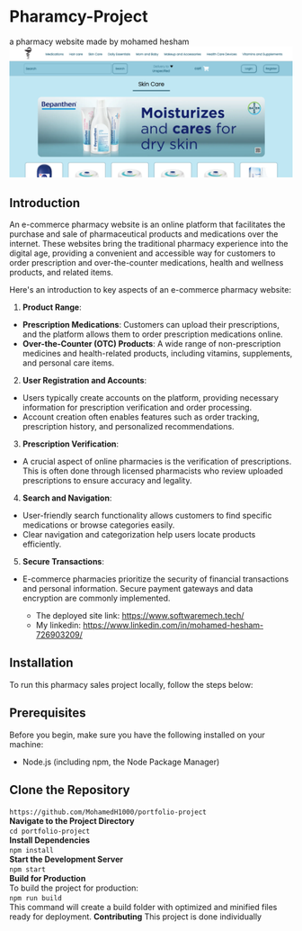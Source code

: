   # Pharamcy-Project
a pharmacy website made by mohamed hesham
![skin care category image](https://github.com/MohamedH1000/portfolio-project/blob/main/Screenshot%202023-11-01%20195629.png?raw=true)
  ## Introduction
An e-commerce pharmacy website is an online platform that facilitates the purchase and sale of pharmaceutical products and medications over the internet. These websites bring the traditional pharmacy experience into the digital age, providing a convenient and accessible way for customers to order prescription and over-the-counter medications, health and wellness products, and related items.

Here's an introduction to key aspects of an e-commerce pharmacy website:
1. **Product Range**:

- **Prescription Medications**: Customers can upload their prescriptions, and the platform allows them to order prescription medications online.
- **Over-the-Counter (OTC) Products**: A wide range of non-prescription medicines and health-related products, including vitamins, supplements, and personal care items.
2. **User Registration and Accounts**:

- Users typically create accounts on the platform, providing necessary information for prescription verification and order processing.
- Account creation often enables features such as order tracking, prescription history, and personalized recommendations.
3. **Prescription Verification**:
- A crucial aspect of online pharmacies is the verification of prescriptions. This is often done through licensed pharmacists who review uploaded prescriptions to ensure accuracy and legality.
4. **Search and Navigation**:
- User-friendly search functionality allows customers to find specific medications or browse categories easily.
- Clear navigation and categorization help users locate products efficiently.
5. **Secure Transactions**:
- E-commerce pharmacies prioritize the security of financial transactions and personal information. Secure payment gateways and data encryption are commonly implemented.

  - The deployed site link: https://www.softwaremech.tech/
  - My linkedin: https://www.linkedin.com/in/mohamed-hesham-726903209/

## Installation
To run this pharmacy sales project locally, follow the steps below:

## Prerequisites
Before you begin, make sure you have the following installed on your machine:
- Node.js (including npm, the Node Package Manager)
## Clone the Repository<br>
`https://github.com/MohamedH1000/portfolio-project`<br>
**Navigate to the Project Directory**<br>
`cd portfolio-project`<br>
**Install Dependencies**<br>
`npm install`<br>
**Start the Development Server**<br>
`npm start`<br>
**Build for Production**<br>
To build the project for production:<br>
`npm run build`<br>
This command will create a build folder with optimized and minified files ready for deployment.
**Contributing**
This project is done individually
